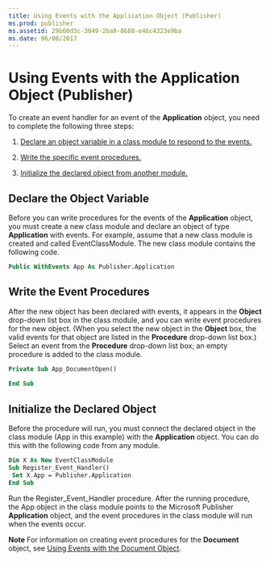 ```yaml
---
title: Using Events with the Application Object (Publisher)
ms.prod: publisher
ms.assetid: 29b60d3c-3049-2ba9-8688-e46c4323e9ba
ms.date: 06/08/2017
---
```



# Using Events with the Application Object (Publisher)

To create an event handler for an event of the **Application** object, you need to complete the following three steps:


1.  [Declare an object variable in a class module to respond to the events.](#declare)
    
2.  [Write the specific event procedures.](#write)
    
3.  [Initialize the declared object from another module.](#initialize)
    

## Declare the Object Variable

Before you can write procedures for the events of the **Application** object, you must create a new class module and declare an object of type **Application** with events. For example, assume that a new class module is created and called EventClassModule. The new class module contains the following code.


```vb
Public WithEvents App As Publisher.Application
```


## Write the Event Procedures

After the new object has been declared with events, it appears in the **Object** drop-down list box in the class module, and you can write event procedures for the new object. (When you select the new object in the **Object** box, the valid events for that object are listed in the **Procedure** drop-down list box.) Select an event from the **Procedure** drop-down list box; an empty procedure is added to the class module.


```vb
Private Sub App_DocumentOpen() 
 
End Sub
```


## Initialize the Declared Object

Before the procedure will run, you must connect the declared object in the class module (App in this example) with the **Application** object. You can do this with the following code from any module.


```vb
Dim X As New EventClassModule 
Sub Register_Event_Handler() 
 Set X.App = Publisher.Application 
End Sub
```

Run the Register_Event_Handler procedure. After the running procedure, the App object in the class module points to the Microsoft Publisher **Application** object, and the event procedures in the class module will run when the events occur.


 **Note**  For information on creating event procedures for the **Document** object, see [Using Events with the Document Object](using-events-with-the-document-object-publisher.md).


